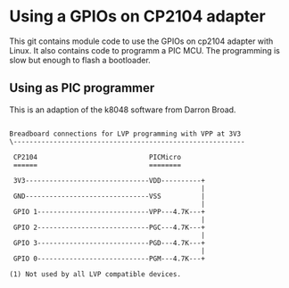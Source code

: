 Using a GPIOs on CP2104 adapter
===============================

This git contains module code to use the GPIOs on cp2104 adapter
with Linux.
It also contains code to programm a PIC MCU. The programming
is slow but enough to flash a bootloader. 

Using as PIC programmer
-----------------------

This is an adaption of the k8048 software from Darron Broad.

<pre><code>
Breadboard connections for LVP programming with VPP at 3V3
\----------------------------------------------------------

 CP2104                            PICMicro
 ======                            ========

 3V3-------------------------------VDD----------+
                                                |
 GND-------------------------------VSS          |
                                                |
 GPIO 1----------------------------VPP---4.7K---+    
                                                |
 GPIO 2----------------------------PGC---4.7K---+    
                                                |
 GPIO 3----------------------------PGD---4.7K---+
                                                |
 GPIO 0----------------------------PGM---4.7K---+

(1) Not used by all LVP compatible devices.
</pre></code>
